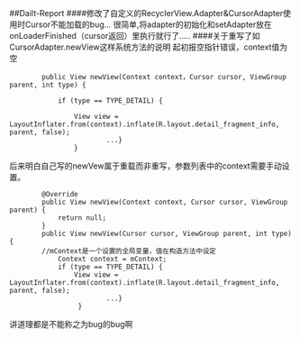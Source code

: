 ##Dailt-Report
####修改了自定义的RecyclerView.Adapter&CursorAdapter使用时Cursor不能加载的bug...
很简单,将adapter的初始化和setAdapter放在onLoaderFinished（cursor返回）里执行就行了.....
####关于重写了如CursorAdapter.newView这样系统方法的说明
起初报空指针错误，context值为空
```
        public View newView(Context context，Cursor cursor, ViewGroup parent, int type) {
           
            if (type == TYPE_DETAIL) {

                View view = LayoutInflater.from(context).inflate(R.layout.detail_fragment_info, parent, false);
                        ...}
                }
```
后来明白自己写的newVew属于重载而非重写，参数列表中的context需要手动设置。
```      
        @Override
        public View newView(Context context, Cursor cursor, ViewGroup parent) {
            return null;
        }
        public View newView(Cursor cursor, ViewGroup parent, int type) {
        //mContext是一个设置的全局变量，值在构造方法中设定
            Context context = mContext;
            if (type == TYPE_DETAIL) {
                View view = LayoutInflater.from(context).inflate(R.layout.detail_fragment_info, parent, false);
                        ...}
                 }
```
讲道理都是不能称之为bug的bug啊
